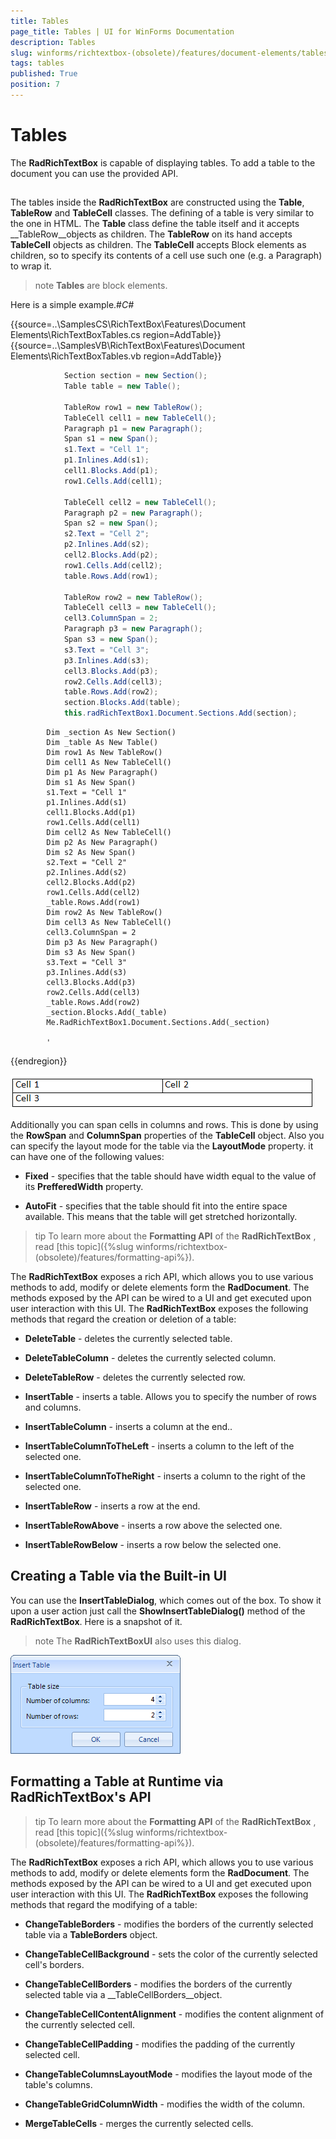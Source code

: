 ```yaml
---
title: Tables
page_title: Tables | UI for WinForms Documentation
description: Tables
slug: winforms/richtextbox-(obsolete)/features/document-elements/tables
tags: tables
published: True
position: 7
---
```


# Tables



The __RadRichTextBox__ is capable of displaying tables. To add a table to the document you can use the provided API.

## 

The tables inside the __RadRichTextBox__ are constructed using the __Table__,
        	__TableRow__ and __TableCell__ classes. The defining of a table is very similar to the one in HTML. 
        	The __Table__ class define the table itself and it accepts __TableRow__objects as children. 
        	The __TableRow__ on its hand accepts __TableCell__ objects as children. 
        	The __TableCell__ accepts Block elements as children, so to specify its contents of a cell use such one 
        	(e.g. a Paragraph) to wrap it.
        

>note  __Tables__ are block elements.
>


Here is a simple example.#_C#_

	



{{source=..\SamplesCS\RichTextBox\Features\Document Elements\RichTextBoxTables.cs region=AddTable}} 
{{source=..\SamplesVB\RichTextBox\Features\Document Elements\RichTextBoxTables.vb region=AddTable}} 

````C#
            Section section = new Section();
            Table table = new Table();

            TableRow row1 = new TableRow();
            TableCell cell1 = new TableCell();
            Paragraph p1 = new Paragraph();
            Span s1 = new Span();
            s1.Text = "Cell 1";
            p1.Inlines.Add(s1);
            cell1.Blocks.Add(p1);
            row1.Cells.Add(cell1);

            TableCell cell2 = new TableCell();
            Paragraph p2 = new Paragraph();
            Span s2 = new Span();
            s2.Text = "Cell 2";
            p2.Inlines.Add(s2);
            cell2.Blocks.Add(p2);
            row1.Cells.Add(cell2);
            table.Rows.Add(row1);

            TableRow row2 = new TableRow();
            TableCell cell3 = new TableCell();
            cell3.ColumnSpan = 2;
            Paragraph p3 = new Paragraph();
            Span s3 = new Span();
            s3.Text = "Cell 3";
            p3.Inlines.Add(s3);
            cell3.Blocks.Add(p3);
            row2.Cells.Add(cell3);
            table.Rows.Add(row2);
            section.Blocks.Add(table);
            this.radRichTextBox1.Document.Sections.Add(section);
````
````VB.NET
        Dim _section As New Section()
        Dim _table As New Table()
        Dim row1 As New TableRow()
        Dim cell1 As New TableCell()
        Dim p1 As New Paragraph()
        Dim s1 As New Span()
        s1.Text = "Cell 1"
        p1.Inlines.Add(s1)
        cell1.Blocks.Add(p1)
        row1.Cells.Add(cell1)
        Dim cell2 As New TableCell()
        Dim p2 As New Paragraph()
        Dim s2 As New Span()
        s2.Text = "Cell 2"
        p2.Inlines.Add(s2)
        cell2.Blocks.Add(p2)
        row1.Cells.Add(cell2)
        _table.Rows.Add(row1)
        Dim row2 As New TableRow()
        Dim cell3 As New TableCell()
        cell3.ColumnSpan = 2
        Dim p3 As New Paragraph()
        Dim s3 As New Span()
        s3.Text = "Cell 3"
        p3.Inlines.Add(s3)
        cell3.Blocks.Add(p3)
        row2.Cells.Add(cell3)
        _table.Rows.Add(row2)
        _section.Blocks.Add(_table)
        Me.RadRichTextBox1.Document.Sections.Add(_section)

        '
````

{{endregion}} 




![richtextbox-features-document-elements-tables 001](images/richtextbox-features-document-elements-tables001.png)

Additionally you can span cells in columns and rows. This is done by using the __RowSpan__ and
        	__ColumnSpan__ properties of the __TableCell__ object. 
        	Also you can specify the layout mode for the table via the __LayoutMode__ property. it can have one of the following values:
        

* __Fixed__ - specifies that the table should have width equal to the value of its __PrefferedWidth__ property.

* __AutoFit__ - specifies that the table should fit into the entire space available. This means that the table will get stretched horizontally.

>tip To learn more about the  __Formatting API__  of the  __RadRichTextBox__ , read [this topic]({%slug winforms/richtextbox-(obsolete)/features/formatting-api%}).


The __RadRichTextBox__ exposes a rich API, which allows you to use various methods to add, modify or delete elements form the 
        	__RadDocument__. The methods exposed by the API can be wired to a UI and get executed upon user interaction with this UI.
        	The __RadRichTextBox__ exposes the following methods that regard the creation or deletion of a table:

* __DeleteTable__ - deletes the currently selected table.

* __DeleteTableColumn__ - deletes the currently selected column.

* __DeleteTableRow__ - deletes the currently selected row.

* __InsertTable__ - inserts a table. Allows you to specify the number of rows and columns.

* __InsertTableColumn__ -  inserts a column at the end..

* __InsertTableColumnToTheLeft__ -  inserts a column to the left of the selected one.

* __InsertTableColumnToTheRight__ - inserts a column to the right of the selected one.

* __InsertTableRow__ - inserts a row at the end.

* __InsertTableRowAbove__ - inserts a row above the selected one.

* __InsertTableRowBelow__ - inserts a row below the selected one.

## Creating a Table via the Built-in UI

You can use the __InsertTableDialog__, which comes out of the box. To show it upon a user action just call the __ShowInsertTableDialog()__ method of the __RadRichTextBox__. Here is a snapshot of it.

>note The __RadRichTextBoxUI__ also uses this dialog.
>


![richtextbox-features-document-elements-tables 002](images/richtextbox-features-document-elements-tables002.png)

## Formatting a Table at Runtime via RadRichTextBox's API

>tip To learn more about the  __Formatting API__  of the  __RadRichTextBox__ , read [this topic]({%slug winforms/richtextbox-(obsolete)/features/formatting-api%}).


The __RadRichTextBox__ exposes a rich API, which allows you to use various methods to add, 
        	modify or delete elements form the __RadDocument__. The methods exposed by the API can be wired
        	to a UI and get executed upon user interaction with this UI. The __RadRichTextBox__ exposes the 
        	following methods that regard the modifying of a table:

* __ChangeTableBorders__ - modifies the borders of the currently selected table via a __TableBorders__ object.

* __ChangeTableCellBackground__ - sets the color of the currently selected cell's borders.

* __ChangeTableCellBorders__ - modifies the borders of the currently selected table via a __TableCellBorders__object.

* __ChangeTableCellContentAlignment__ - modifies the content alignment of the currently selected cell.

* __ChangeTableCellPadding__ -  modifies the padding of the currently selected cell.

* __ChangeTableColumnsLayoutMode__ -  modifies the layout mode of the table's columns.

* __ChangeTableGridColumnWidth__ - modifies the width of the column.

* __MergeTableCells__ - merges the currently selected cells.
